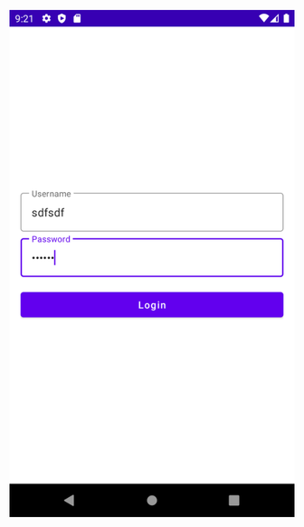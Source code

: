 ![Constrait Layout Screenshot](https://github.com/muhammedazman/AndroidStudioBootcamp/blob/main/ConstraitLayoutProject/app.png?raw=true)
